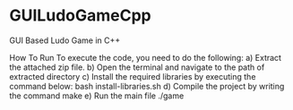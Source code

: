 # GUILudoGameCpp
GUI Based Ludo Game in C++

How To Run
To execute the code, you need to do the following:
a) Extract the attached zip file.
b) Open the terminal and navigate to the path of extracted directory
c) Install the required libraries by executing the command below:
    bash install-libraries.sh
d) Compile the project by writing the command
    make
e) Run the main file
    ./game
